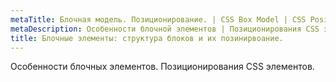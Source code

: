 ```yaml
---
metaTitle: Блочная модель. Позиционирование. | CSS Box Model | CSS Position 
metaDescription: Особенности блочной элементов | Позиционирования CSS элементов | База знаний PurpleSchool
title: Блочные элементы: структура блоков и их позинирвоание. 
---
```


Особенности блочных элементов. Позиционирования CSS элементов.

